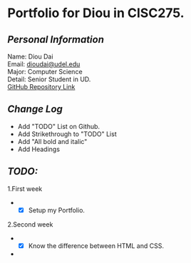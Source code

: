 # Portfolio for Diou in CISC275.
## ***Personal Information***  
Name: Diou Dai  
Email: dioudai@udel.edu  
Major: Computer Science  
Detail:   Senior Student in UD.  
  [GitHub Repository Link](https://github.com/DiouDai/Portfolio.github.io)  

## ***Change Log***    
  * Add "TODO" List on Github.
  * Add Strikethrough to "TODO" List
  * Add "All bold and italic" 
  * Add Headings
## ***TODO:***  
1.First week  
  - - [x] Setup my Portfolio.  
  
2.Second week
  - - [x] Know the difference between HTML and CSS.  
  - 
